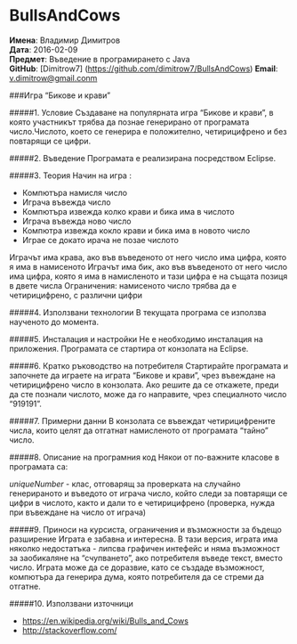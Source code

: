 # BullsAndCows

**Имена**: Владимир Димитров	
**Дата**: 2016-02-09 				                        
**Предмет**: Въведение в програмирането с Java	
**GitHub**: [Dimitrow7] (https://github.com/dimitrow7/BullsAndCows)
**Email**: v.dimitrow@gmail.conm



###Игра “Бикове и крави”


#####1. Условие
Създаване на популярната игра “Бикове и крави”, в която участникът трябва да познае генерирано от програмата число.Числото, което се генерира е положително, четирицифрено и без повтарящи се цифри.

#####2. Въведение
Програмата е реализирана посредством Eclipse.

#####3. Теория
Начин на игра :
* Компютъра намисля число
* Играча въвежда число
* Компютъра извежда колко крави и бика има в числото
* Играча въвежда ново число
* Компютра извежда кокло крави и бика има в новото число
* Играе се докато ирача не позае числото

Играчът има крава, ако във въведеното от него число има цифра, която я има в намисеното
Играчът има бик, ако във въведеното от него число има цифра, която я има в намисленото и тази цифра е на същата позиця в двете числа
Ограничения: намисеното число трябва да е четирицифрено, с различни цифри

#####4. Използвани технологии
В текущата програма се използва наученото до момента.

#####5. Инсталация и настройки
Не е необходимо инсталация на приложения. Програмата се стартира от конзолата на Eclipse.

#####6. Кратко ръководство на потребителя
Стартирайте програмата и започнете да играете на играта “Бикове и крави”, чрез въвеждане на четирицифрено число в конзолата. Ако решите да се откажете, преди да сте познали числото, може да го направите, чрез специалното число “919191”.


#####7. Примерни данни
В конзолата се въвеждат четирицифрените числа, които целят да отгатнат намисленото от програмата “тайно” число.

#####8. Описание на програмния код
Някои от по-важните класове в програмата са:

*uniqueNumber* - клас, отговарящ за проверката на случайно генерираното и въведото от играча число, който следи за повтарящи се цифри в числото, както и дали то е четирицифрено (проверка, нужда при въвеждане на число от играча)

#####9. Приноси на курсиста, ограничения и възможности за бъдещо разширение
Играта е забавна и интересна. В тази версия, играта има няколко недостатъка - липсва графичен интефейс и няма възможност за заобикаляне на “счупването”, ако потребителя въведе текст, вместо число. 
Играта може да се доразвие, като се създаде възможност, компютъра да генерира дума, която потребителя да се стреми да отгатне.

#####10. Използвани източници
- https://en.wikipedia.org/wiki/Bulls_and_Cows
- http://stackoverflow.com/
 

